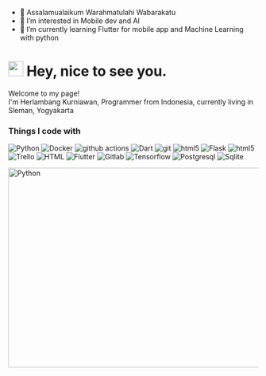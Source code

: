 - 👋 Assalamualaikum Warahmatulahi Wabarakatu
- 👀 I’m interested in Mobile dev and AI
- 🌱 I’m currently learning Flutter for mobile app and Machine Learning with python
<h1><img src="https://emojis.slackmojis.com/emojis/images/1531849430/4246/blob-sunglasses.gif?1531849430" width="30"/> Hey, nice to see you.</h1>


<p>Welcome to my page! </br> I'm Herlambang Kurniawan, Programmer from Indonesia, currently living in Sleman, Yogyakarta</p>
<h3>Things I code with</h3>
<p>

  <img alt="Python" src="https://img.shields.io/badge/Python-3776AB?style=for-the-badge&logo=python&logoColor=white" /> 
  <img alt="Docker" src="https://img.shields.io/badge/-Docker-46a2f1?style=flat-square&logo=docker&logoColor=white" />
  <img alt="github actions" src="https://img.shields.io/badge/-Github_Actions-2088FF?style=flat-square&logo=github-actions&logoColor=white" />
  <img alt="Dart" src="https://img.shields.io/badge/Dart-0175C2?style=for-the-badge&logo=dart&logoColor=white" />
  <img alt="git" src="https://img.shields.io/badge/-Git-F05032?style=flat-square&logo=git&logoColor=white" />
  <img alt="html5" src="https://img.shields.io/badge/-HTML5-E34F26?style=flat-square&logo=html5&logoColor=white" />
  <img alt="Flask" src="https://img.shields.io/badge/Flask-000000?style=for-the-badge&logo=flask&logoColor=white" />
  <img alt="html5" src="https://img.shields.io/badge/-HTML5-E34F26?style=flat-square&logo=html5&logoColor=white" />
  <img alt="Trello" src="https://img.shields.io/badge/Trello-0052CC?style=for-the-badge&logo=trello&logoColor=white" />
  <img alt="HTML" src="https://img.shields.io/badge/HTML-239120?style=for-the-badge&logo=html5&logoColor=white" />
  <img alt="Flutter" src="https://img.shields.io/badge/Flutter-02569B?style=for-the-badge&logo=flutter&logoColor=white" />
  <img alt="Gitlab" src="https://img.shields.io/badge/GitLab-330F63?style=for-the-badge&logo=gitlab&logoColor=white" />
  <img alt="Tensorflow" src="https://img.shields.io/badge/TensorFlow-FF6F00?style=for-the-badge&logo=tensorflow&logoColor=white" />
  <img alt="Postgresql" src="https://img.shields.io/badge/PostgreSQL-316192?style=for-the-badge&logo=postgresql&logoColor=white" />
  <img alt="Sqlite" src="https://img.shields.io/badge/SQLite-07405E?style=for-the-badge&logo=sqlite&logoColor=white" />
</p>

<p align="left">
<a href="https://www.python.org/" target="_blank" rel="noreferrer"><img src="https://img.freepik.com/free-vector/night-rice-field-terraces-asian-mountains-landscape-with-paddy-plantation-cascades-chinese-agricultural-farm-dark-starry-sky-with-full-moon-glowing-fireflies-cartoon-vector-illustration_107791-10584.jpg?w=1800&t=st=1679316808~exp=1679317408~hmac=9b642a578a7f109597aef156b16a3a78a505b4213b86a1c3359d32cb00fd9887" width="1800" height="401" alt="Python" /></a>
</p>

<!---
inoyamanaka/inoyamanaka is a ✨ special ✨ repository because its `README.md` (this file) appears on your GitHub profile.
You can click the Preview link to take a look at your changes.
--->
